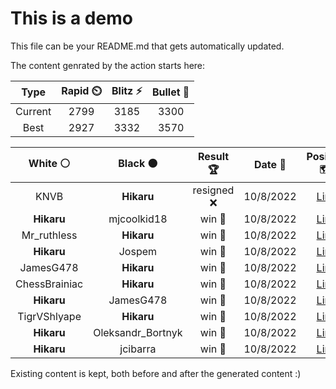 # This is a demo

This file can be your README.md that gets automatically updated.

The content genrated by the action starts here:

<!--START_SECTION:chessStats-->
<!-- Automatically generated with https://github.com/Balastrong/chess-stats-action -->

| Type | Rapid ⏲️ | Blitz ⚡ | Bullet 🔫 |
|:---:|:---:|:---:|:---:|
| Current | 2799 | 3185 | 3300 |
| Best | 2927 | 3332 | 3570 |

| White ⚪ | Black ⚫ | Result 🏆 | Date 📅 | Position 🗺️ | Type 🕕 |
|:---:|:---:|:---:|:---:|:---:|:---:|
| KNVB | **Hikaru** | resigned ❌ | 10/8/2022 | <a href="http://www.ee.unb.ca/cgi-bin/tervo/fen.pl?select=8/p3k3/1p3n2/P3ppp1/1PP1p3/4P1P1/5P2/3R1BK1 b - -">Link</a> | Blitz |
| **Hikaru** | mjcoolkid18 | win 🥇 | 10/8/2022 | <a href="http://www.ee.unb.ca/cgi-bin/tervo/fen.pl?select=4Q2k/1p5p/p2p1qpB/P7/2n1P3/7P/1P4P1/4n1K1 b - -">Link</a> | Blitz |
| Mr_ruthless | **Hikaru** | win 🥇 | 10/8/2022 | <a href="http://www.ee.unb.ca/cgi-bin/tervo/fen.pl?select=8/1p6/pPpN1k1P/3r4/3K2P1/8/1P6/8 w - -">Link</a> | Blitz |
| **Hikaru** | Jospem | win 🥇 | 10/8/2022 | <a href="http://www.ee.unb.ca/cgi-bin/tervo/fen.pl?select=2r3k1/p3pp1p/2p3p1/NnP5/PP6/2b2RPP/5P1K/1RBr4 b - a3">Link</a> | Blitz |
| JamesG478 | **Hikaru** | win 🥇 | 10/8/2022 | <a href="http://www.ee.unb.ca/cgi-bin/tervo/fen.pl?select=8/8/8/4Kpk1/7p/5P1P/8/8 w - -">Link</a> | Blitz |
| ChessBrainiac | **Hikaru** | win 🥇 | 10/8/2022 | <a href="http://www.ee.unb.ca/cgi-bin/tervo/fen.pl?select=2r2k2/p1r1p2p/2N2pp1/p7/5P2/6BP/2R3P1/6K1 w - -">Link</a> | Blitz |
| **Hikaru** | JamesG478 | win 🥇 | 10/8/2022 | <a href="http://www.ee.unb.ca/cgi-bin/tervo/fen.pl?select=1n1R4/p4pk1/1pB3pp/1P6/2Q1R3/6PP/5bK1/8 b - -">Link</a> | Blitz |
| TigrVShlyape | **Hikaru** | win 🥇 | 10/8/2022 | <a href="http://www.ee.unb.ca/cgi-bin/tervo/fen.pl?select=5k2/R7/3p2p1/3P1p2/4pPp1/p3P1P1/r7/5K2 w - -">Link</a> | Blitz |
| **Hikaru** | Oleksandr_Bortnyk | win 🥇 | 10/8/2022 | <a href="http://www.ee.unb.ca/cgi-bin/tervo/fen.pl?select=4r3/q1b3pk/4p1p1/p2pP2p/3P3P/P2BB1P1/1P3P2/3Q2K1 b - -">Link</a> | Blitz |
| **Hikaru** | jcibarra | win 🥇 | 10/8/2022 | <a href="http://www.ee.unb.ca/cgi-bin/tervo/fen.pl?select=8/5Qbk/2qNn1p1/4p2p/1P2P2P/BP4P1/rP3P2/3R2K1 b - -">Link</a> | Blitz |

<!--END_SECTION:chessStats-->

Existing content is kept, both before and after the generated content :)
